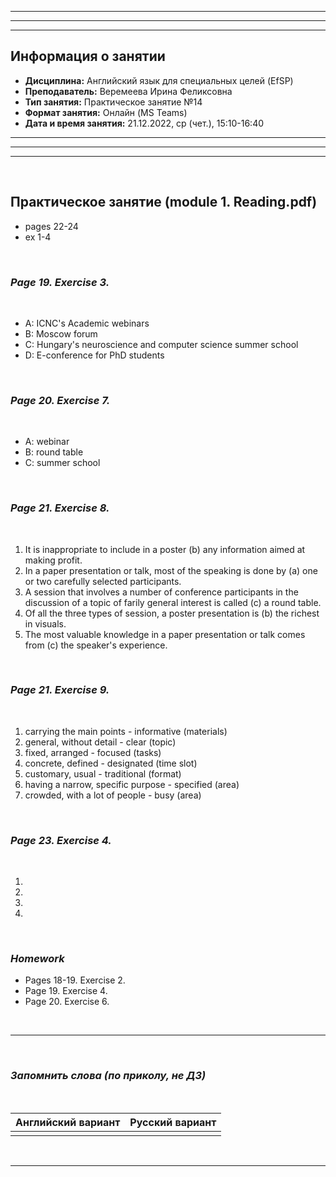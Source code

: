 ___
___
___
## Информация о занятии
- __Дисциплина:__ Английский язык для специальных целей (EfSP)
- __Преподаватель:__ Веремеева Ирина Феликсовна
- __Тип занятия:__ Практическое занятие №14
- __Формат занятия:__ Онлайн (MS Teams)
- __Дата и время занятия:__ 21.12.2022, ср (чет.), 15:10-16:40
___
___
___

&nbsp;

## Практическое занятие (module 1. Reading.pdf)

- pages 22-24
- ex 1-4

&nbsp;

### ___Page 19. Exercise 3.___

&nbsp;

- A: ICNC's Academic webinars
- B: Moscow forum 
- C: Hungary's neuroscience and computer science summer school
- D: E-conference for PhD students

&nbsp;

### ___Page 20. Exercise 7.___

&nbsp;

- A: webinar
- B: round table
- C: summer school

&nbsp;

### ___Page 21. Exercise 8.___

&nbsp;

1. It is inappropriate to include in a poster (b) any information aimed
at making profit.
2. In a paper presentation or talk, most of the speaking is done by (a)
one or two carefully selected participants.
3. A session that involves a number of conference participants in the
discussion of a topic of farily general interest is called (c) a round
table.
4. Of all the three types of session, a poster presentation is (b) the
richest in visuals.
5. The most valuable knowledge in a paper presentation or talk comes
from (c) the speaker's experience.

&nbsp;

### ___Page 21. Exercise 9.___

&nbsp;

1. carrying the main points - informative (materials)
2. general, without detail - clear (topic)
3. fixed, arranged - focused (tasks)
4. concrete, defined - designated (time slot)
5. customary, usual - traditional (format)
6. having a narrow, specific purpose - specified (area)
7. crowded, with a lot of people - busy (area)

&nbsp;

### ___Page 23. Exercise 4.___

&nbsp;

1.
2.
3.
4.

&nbsp;

### ___Homework___

- Pages 18-19. Exercise 2.
- Page 19. Exercise 4.
- Page 20. Exercise 6.

&nbsp;

___

&nbsp;

### ___Запомнить слова (по приколу, не ДЗ)___

&nbsp;

|Английский вариант|Русский вариант|
|-|-|
|||

&nbsp;

___